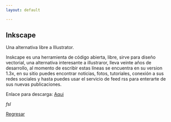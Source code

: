 ```yaml
---
layout: default

---
```


## Inkscape

Una alternativa libre a Illustrator.

Inskcape es una herramienta de código abierta, libre, sirve para diseño vectorial, una alternativa interesante a illustraror, lleva veinte años de desarrollo, al momento de escribir estas líneas se encuentra en su version 1.3x, en su sitio puedes encontrar noticias, fotos, tutoriales, conexión a sus redes sociales y hasta puedes usar el servicio de feed rss para enterarte de sus nuevas publicaciones.

Enlace para descarga:
[Aqui](https://inkscape.org/es/)

_fsl_

[Regresar](./)
